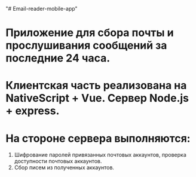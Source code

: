 "# Email-reader-mobile-app" 

# Приложение для сбора почты и прослушивания сообщений за последние 24 часа.
# Клиентская часть реализована на NativeScript + Vue. Сервер Node.js + express.

# На стороне сервера выполняются:
  1. Шифрование паролей привязанных почтовых аккаунтов, проверка доступности почтовых аккаунтов.
  2. Сбор писем из полученных аккаунтов.
